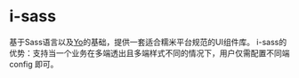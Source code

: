 # i-sass

基于Sass语言以及[Yo](https://github.com/doyoe/Yo)的基础，提供一套适合糯米平台规范的UI组件库。
i-sass的优势：支持当一个业务在多端透出且多端样式不同的情况下，用户仅需配置不同端 config 即可。
